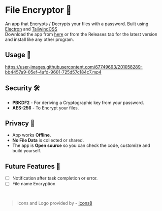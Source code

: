 # File Encryptor 🔐
An app that Encrypts / Decrypts your files with a password. Built using <a href="https://www.electronjs.org/">Electron</a> and <a href="https://tailwindcss.com/">TailwindCSS</a><br>
Download the app from <a href="https://github.com/abhishake21/File-encryptor/releases/download/v1.0.1/File.Encryptor.Setup.1.0.1.exe">here</a> or from the Releases tab for the latest version and install like any other program.

## Usage 🚀
https://user-images.githubusercontent.com/67749693/201058289-bb4457a9-05ef-4afd-9601-725d57c184c7.mp4

## Security 🛠
- **PBKDF2** - For deriving a Cryptographic key from your password.
- **AES-256** - To Encrypt your files.

## Privacy 🙈
- App works **Offline**.
- **No File Data** is collected or shared.
- The app is **Open source** so you can check the code, customize and build yourself.

## Future Features 🔮
- [ ] Notification after task completion or error.
- [ ] File name Encryption.
<br>

> Icons and Logo provided by - [Icons8](https://icons8.com)
